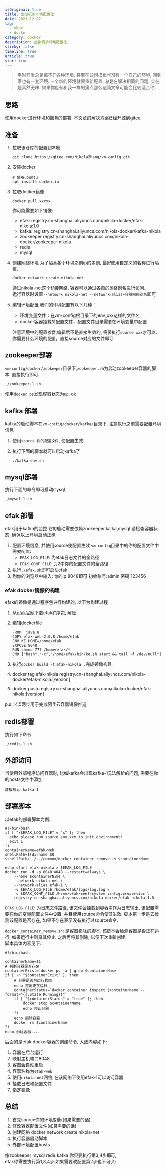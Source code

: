 ```yaml
---
isOriginal: true
title: 虚拟机多环境配置化
date: 2021-12-07
tag:
  - vbox
  - docker
category: docker
description: 虚拟机多环境配置化 
sticky: false
timeline: true
article: true
star: true
---
```


> 平时开发总是离不开各种环境, 甚至在公司摸鱼学习有一个自己的环境, 回到家也有一套环境. 一个新的环境就要重新配置, 总是在解决相同的问题, 实在是索然无味. 如果你也有和我一样的痛点那么这篇文章可能会比较适合你.

## 思路

使用docker进行环境和服务的部署. 本文章的解决方案已经开源到[gitee](https://gitee.com/NikolaZhang/vm-config)

## 准备

1. 拉取该仓库的配置到本地

    ```shell
    git clone https://gitee.com/NikolaZhang/vm-config.git
    ```

2. 安装docker

    ```shell
    # 使用ubuntu
    apt install docker.io
    ```

3. 拉取docker镜像

    ```shell
    docker pull xxxxx
    ```

    你可能需要如下镜像:
    - efak: registry.cn-shanghai.aliyuncs.com/nikola-docker/efak-nikola:1.0
    - kafka: registry.cn-shanghai.aliyuncs.com/nikola-docker/kafka-nikola
    - zookeeper registry.cn-shanghai.aliyuncs.com/nikola-docker/zookeeper-nikola
    - redis
    - mysql

4. 创建网络环境
    为了隔离各个环境之前ip的差别, 最好使用自定义的名称进行隔离.

    ```shell
    docker network create nikola-net
    ```

    通过nikola-net这个桥接网络, 容器可以通过各自的网络别名进行访问.  
    运行容器时设置`--network nikola-net --network-alias=容器网络别名`即可

5. 编辑环境配置
    我们的环境配置有以下几种：
    - 环境变量文件：在vm-config根目录下的env_xxx这样的文件名
    - docker容器挂载的配置文件，配置文件目录需要在环境变量中配置

    注意环境中的配置参数,编辑后不是直接生效的, 需要执行`source xxx`才可以.
    你需要什么环境的配置，直接source对应的文件即可

## zookeeper部署

`vm-config/docker/zookeeper`目录下,`zookeeper.sh`为启动zookeeper容器的脚本. 直接执行即可.

```shell
./zookeeper-1.sh
```

使用`docker ps`发现容器状态为`Up`, ok

## kafka 部署

kafka的启动脚本在`vm-config/docker/kafka/`目录下.
注意执行之前需要配置环境信息

1. 使用`source 你的配置文件`, 使配置生效.
2. 执行下面的脚本就可以启动kafka了

    ```shell
    ./kafka-env.sh
    ```

## mysql部署

执行下面的命令即可启动mysql

```shell
./mysql-1.sh
```

## efak 部署

efak用于kafka的监控.它的启动需要依赖zookeeper,kafka,mysql
请检查容器状态, 确保以上环境启动正确.

1. 配置环境信息, 并使用source使配置生效
    `vm-config`目录中的你的配置文件中需要配置:
     - `EFAK_LOG_FILE`: 为efak日志文件的全路径
     - `EFAK_CONF_FILE`: 为2中你的配置文件的全路径
2. 执行`./efak.sh`即可启动efak
3. 到你的浏览器中输入: 你的ip:8048即可
初始账号:admin  密码:123456

### efak docker镜像的构建

efak的镜像是通过程序包进行构建的, 以下为构建过程

1. 从[efak官网](http://download.kafka-eagle.org/)下载efak程序包, 解压
2. 编辑dockerfile

    ```shell
    FROM  java:8
    COPY efak-web-2.0.8 /home/efak
    ENV KE_HOME=/home/efak
    EXPOSE 8048
    RUN chmod 777 /home/efak/*
    CMD ["bash","-c","/home/efak/bin/ke.sh start && tail -f /dev/null"]
    ```

3. 执行`docker build -t efak-nikola .`完成镜像构建.
4. docker tag efak-nikola registry.cn-shanghai.aliyuncs.com/nikola-docker/efak-nikola:[version]
5. docker push registry.cn-shanghai.aliyuncs.com/nikola-docker/efak-nikola:[version]

p.s.: 4,5两步用于完成阿里云容器镜像推送

## redis部署

执行如下命令:

```shell
./redis-1.sh
```

## 外部访问

当使用外部程序访问容器时, 比如kafka会出现kafka-1无法解析的问题, 需要在你的hosts文件中添加

```shell
虚拟机ip kafka-1
```

## 部署脚本

以efak的部署脚本为例:

```shell
#!/bin/bash
if [ "x$EFAK_LOG_FILE" = "x" ]; then
  echo please run source env_xxx to init environment!
  exit 1
fi
containerName=efak-web
shellPath=$(dirname $0)
$shellPath/../../common/docker_container_remove.sh $containerName

echo start efak-nikola > $EFAK_LOG_FILE
docker run -d -p 8048:8048 --restart=always \
    --name $containerName \
    --network nikola-net \
    --network-alias efak-1 \
    -v $EFAK_LOG_FILE:/home/efak/logs/log.log \
    -v $EFAK_CONF_FILE:/home/efak/conf/system-config.properties \
    registry.cn-shanghai.aliyuncs.com/nikola-docker/efak-nikola:1.0
```

`EFAK_LOG_FILE`: 为日志文件路径, 该文件会挂载到容器中作为日志输出, 该配置需要在你的变量配置文件中设置, 并且使用source命令使其生效.
脚本第一步是去检测该配置是否存在, 如果不存在表示没有执行过source命令.

`docker_container_remove.sh`: 是容器移除的脚本. 该脚本会检测容器是否正在运行, 如果运行中则将其停止. 之后再将其删除, 以便下次重新创建.  
脚本具体内容见下:

```shell
#!/bin/bash

containerName=$1
# 判断容器是否存在
containerExist=`docker ps -a | grep $containerName`
if [ -n "$containerExist" ]; then
    # 容器是否为运行状态
    echo 容器正在运行
    containerStatus=`docker container inspect $containerName --format="{{.State.Running}}"`
    if [ "$containerStatus" = "true" ]; then
        docker stop $containerName
        echo 停止容器
    fi
    echo 删除容器
    docker rm $containerName
fi
echo 创建容器....
```

后面的是efak docker容器的创建命令, 大致内容如下:

1. 容器在后台运行
2. 映射主机端口8048
3. 容器会自动重启
4. 容器名称为`efak-web`
5. 使用`nikola-net`网络, 在该网络下使用efak-1可以访问容器
6. 挂载日志和配置文件
7. 指定镜像

## 总结

1. 首先source你的环境变量(如果需要的话)
2. 修改容器配置文件(如果需要的话)
3. 创建网络 docker network create nikola-net
4. 执行容器启动脚本
5. 外部环境配置hosts

像zookeeper mysql redis kafka 你只要执行第3,4步即可,  
efak你需要执行第1,3,4步(如果需要改配置第2步也不可少)

